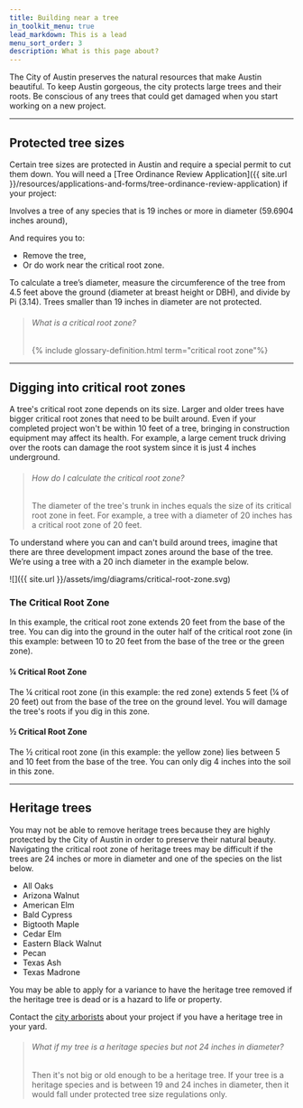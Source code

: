 ```yaml
---
title: Building near a tree
in_toolkit_menu: true
lead_markdown: This is a lead
menu_sort_order: 3
description: What is this page about?
---
```



The City of Austin preserves the natural resources that make Austin beautiful. To keep Austin gorgeous, the city protects large trees and their roots. Be conscious of any trees that could get damaged when you start working on a new project.

---

## Protected tree sizes

Certain tree sizes are protected in Austin and require a special permit to cut them down. You will need a [Tree Ordinance Review Application]({{ site.url }}/resources/applications-and-forms/tree-ordinance-review-application) if your project:

Involves a tree of any species that is 19 inches or more in diameter (59.6904 inches around),

And requires you to:

* Remove the tree,
* Or do work near the critical root zone.

To calculate a tree’s diameter, measure the circumference of the tree from 4.5 feet above the ground (diameter at breast height or DBH), and divide by Pi (3.14). Trees smaller than 19 inches in diameter are not protected.

> ###### What is a critical root zone?
>
> {% include glossary-definition.html term="critical root zone"%}

---

## Digging into critical root zones

A tree's critical root zone depends on its size. Larger and older trees have bigger critical root zones that need to be built around. Even if your completed project won't be within 10 feet of a tree, bringing in construction equipment may affect its health. For example, a large cement truck driving over the roots can damage the root system since it is just 4 inches underground.

> ###### How do I calculate the critical root zone?
>
> The diameter of the tree's trunk in inches equals the size of its critical root zone in feet. For example, a tree with a diameter of 20 inches has a critical root zone of 20 feet.

To understand where you can and can't build around trees, imagine that there are three development impact zones around the base of the tree. We’re using a tree with a 20 inch diameter in the example below.

![]({{ site.url }}/assets/img/diagrams/critical-root-zone.svg)

### The Critical Root Zone

In this example, the critical root zone extends 20 feet from the base of the tree. You can dig into the ground in the outer half of the critical root zone (in this example: between 10 to 20 feet from the base of the tree or the green zone).

#### ¼ Critical Root Zone

The ¼ critical root zone (in this example: the red zone) extends 5 feet (¼ of 20 feet) out from the base of the tree on the ground level. You will damage the tree's roots if you dig in this zone.

#### ½ Critical Root Zone

The ½ critical root zone (in this example: the yellow zone) lies between 5 and 10 feet from the base of the tree. You can only dig 4 inches into the soil in this zone.

---

## Heritage trees

You may not be able to remove heritage trees because they are highly protected by the City of Austin in order to preserve their natural beauty. Navigating the critical root zone of heritage trees may be difficult if the trees are 24 inches or more in diameter and one of the species on the list below.

* All Oaks
* Arizona Walnut
* American Elm
* Bald Cypress
* Bigtooth Maple
* Cedar Elm
* Eastern Black Walnut
* Pecan
* Texas Ash
* Texas Madrone

You may be able to apply for a variance to have the heritage tree removed if the heritage tree is dead or is a hazard to life or property.

Contact the [city arborists](/resources/contact/#community-trees) about your project if you have a heritage tree in your yard.

> ###### What if my tree is a heritage species but not 24 inches in diameter?
>
> Then it's not big or old enough to be a heritage tree. If your tree is a heritage species and is between 19 and 24 inches in diameter, then it would fall under protected tree size regulations only.
